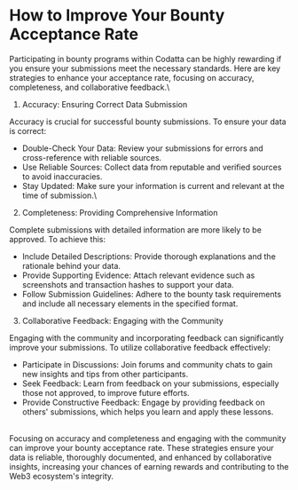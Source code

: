 # How to Improve Your Bounty Acceptance Rate

Participating in bounty programs within Codatta can be highly rewarding if you ensure your submissions meet the necessary standards. Here are key strategies to enhance your acceptance rate, focusing on accuracy, completeness, and collaborative feedback.\


1. Accuracy: Ensuring Correct Data Submission

Accuracy is crucial for successful bounty submissions. To ensure your data is correct:

* Double-Check Your Data: Review your submissions for errors and cross-reference with reliable sources.
* Use Reliable Sources: Collect data from reputable and verified sources to avoid inaccuracies.
* Stay Updated: Make sure your information is current and relevant at the time of submission.\


2. Completeness: Providing Comprehensive Information

Complete submissions with detailed information are more likely to be approved. To achieve this:

* Include Detailed Descriptions: Provide thorough explanations and the rationale behind your data.
* Provide Supporting Evidence: Attach relevant evidence such as screenshots and transaction hashes to support your data.
* Follow Submission Guidelines: Adhere to the bounty task requirements and include all necessary elements in the specified format.

3. Collaborative Feedback: Engaging with the Community

Engaging with the community and incorporating feedback can significantly improve your submissions. To utilize collaborative feedback effectively:

* Participate in Discussions: Join forums and community chats to gain new insights and tips from other participants.
* Seek Feedback: Learn from feedback on your submissions, especially those not approved, to improve future efforts.
* Provide Constructive Feedback: Engage by providing feedback on others' submissions, which helps you learn and apply these lessons.

\
Focusing on accuracy and completeness and engaging with the community can improve your bounty acceptance rate. These strategies ensure your data is reliable, thoroughly documented, and enhanced by collaborative insights, increasing your chances of earning rewards and contributing to the Web3 ecosystem's integrity.
